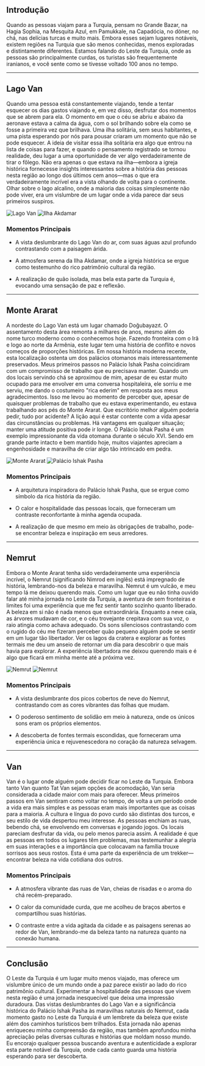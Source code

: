 ## Introdução

Quando as pessoas viajam para a Turquia, pensam no Grande Bazar, na Hagia Sophia, na Mesquita Azul, em Pamukkale, na Capadócia, no döner, no chá, nas delícias turcas e muito mais. Embora esses sejam lugares notáveis, existem regiões na Turquia que são menos conhecidas, menos exploradas e distintamente diferentes. Estamos falando do Leste da Turquia, onde as pessoas são principalmente curdas, os turistas são frequentemente iranianos, e você sente como se tivesse voltado 100 anos no tempo.

---

## Lago Van

Quando uma pessoa está constantemente viajando, tende a tentar esquecer os dias gastos viajando e, em vez disso, desfrutar dos momentos que se abrem para ela. O momento em que o céu se abriu e abaixo da aeronave estava a calma da água, com o sol brilhando sobre ela como se fosse a primeira vez que brilhava. Uma ilha solitária, sem seus habitantes, e uma pista esperando por nós para pousar criaram um momento que não se pode esquecer. A ideia de visitar essa ilha solitária era algo que entrou na lista de coisas para fazer, e quando o pensamento registrado se tornou realidade, deu lugar a uma oportunidade de ver algo verdadeiramente de tirar o fôlego. Não era apenas o que estava na ilha—embora a igreja histórica fornecesse insights interessantes sobre a história das pessoas nesta região ao longo dos últimos cem anos—mas o que era verdadeiramente incrível era a vista olhando de volta para o continente. Olhar sobre o lago alcalino, onde a maioria das coisas simplesmente não pode viver, era um vislumbre de um lugar onde a vida parece dar seus primeiros suspiros.

![Lago Van](https://twotrekkers.nyc3.cdn.digitaloceanspaces.com/media/multipart-uploads/Van2.svg)  ![Ilha Akdamar](https://twotrekkers.nyc3.cdn.digitaloceanspaces.com/media/multipart-uploads/Van5.svg)

### Momentos Principais

- A vista deslumbrante do Lago Van do ar, com suas águas azul profundo contrastando com a paisagem árida.

- A atmosfera serena da Ilha Akdamar, onde a igreja histórica se ergue como testemunho do rico patrimônio cultural da região.

- A realização de quão isolada, mas bela esta parte da Turquia é, evocando uma sensação de paz e reflexão.

---

## Monte Ararat

A nordeste do Lago Van está um lugar chamado Doğubayazıt. O assentamento desta área remonta a milhares de anos, mesmo além do nome turco moderno como o conhecemos hoje. Fazendo fronteira com o Irã e logo ao norte da Armênia, este lugar tem uma história de conflito e novos começos de proporções históricas. Em nossa história moderna recente, esta localização ostenta um dos palácios otomanos mais interessantemente preservados. Meus primeiros passos no Palácio Ishak Pasha coincidiram com um compromisso de trabalho que eu precisava manter. Quando um dos locais servindo chá se aproximou de mim, apesar de eu estar muito ocupado para me envolver em uma conversa hospitaleira, ele sorriu e me serviu, me dando o costumeiro "rica ederim" em resposta aos meus agradecimentos. Isso me levou ao momento de perceber que, apesar de quaisquer problemas de trabalho que eu estava experimentando, eu estava trabalhando aos pés do Monte Ararat. Que escritório melhor alguém poderia pedir, tudo por acidente? A lição aqui é estar contente com a vida apesar das circunstâncias ou problemas. Há vantagens em qualquer situação; manter uma atitude positiva pode ir longe. O Palácio Ishak Pasha é um exemplo impressionante da vida otomana durante o século XVI. Sendo em grande parte intacto e bem mantido hoje, muitos viajantes apreciam a engenhosidade e maravilha de criar algo tão intrincado em pedra.

![Monte Ararat](https://twotrekkers.nyc3.cdn.digitaloceanspaces.com/media/multipart-uploads/Van8.svg)  ![Palácio Ishak Pasha](https://twotrekkers.nyc3.cdn.digitaloceanspaces.com/media/multipart-uploads/Van1.svg)

### Momentos Principais

- A arquitetura inspiradora do Palácio Ishak Pasha, que se ergue como símbolo da rica história da região.

- O calor e hospitalidade das pessoas locais, que forneceram um contraste reconfortante à minha agenda ocupada.

- A realização de que mesmo em meio às obrigações de trabalho, pode-se encontrar beleza e inspiração em seus arredores.

---

## Nemrut

Embora o Monte Ararat tenha sido verdadeiramente uma experiência incrível, o Nemrut (significando Nimrod em inglês) está impregnado de história, lembrando-nos da beleza e maravilha. Nemrut é um vulcão, e meu tempo lá me deixou querendo mais. Como um lugar que eu não tinha ouvido falar até minha jornada no Leste da Turquia, a aventura de sem fronteiras e limites foi uma experiência que me fez sentir tanto sozinho quanto liberado. A beleza em si não é nada menos que extraordinária. Enquanto a neve caía, as árvores mudavam de cor, e o céu trovejante crepitava com sua voz, o raio atingia como achava adequado. Os sons silenciosos contrastando com o rugido do céu me fizeram perceber quão pequeno alguém pode se sentir em um lugar tão libertador. Ver os lagos da cratera e explorar as fontes termais me deu um anseio de retornar um dia para descobrir o que mais havia para explorar. A experiência libertadora me deixou querendo mais e é algo que ficará em minha mente até a próxima vez.

![Nemrut](https://twotrekkers.nyc3.cdn.digitaloceanspaces.com/media/multipart-uploads/Van9.svg)  ![Nemrut](https://twotrekkers.nyc3.cdn.digitaloceanspaces.com/media/multipart-uploads/Van10.svg)

### Momentos Principais

- A vista deslumbrante dos picos cobertos de neve do Nemrut, contrastando com as cores vibrantes das folhas que mudam.

- O poderoso sentimento de solidão em meio à natureza, onde os únicos sons eram os próprios elementos.

- A descoberta de fontes termais escondidas, que forneceram uma experiência única e rejuvenescedora no coração da natureza selvagem.

---

## Van

Van é o lugar onde alguém pode decidir ficar no Leste da Turquia. Embora tanto Van quanto Tat Van sejam opções de acomodação, Van seria considerada a cidade maior com mais para oferecer. Meus primeiros passos em Van sentiram como voltar no tempo, de volta a um período onde a vida era mais simples e as pessoas eram mais importantes que as coisas para a maioria. A cultura e língua do povo curdo são distintas dos turcos, e seu estilo de vida despertou meu interesse. As pessoas enchiam as ruas, bebendo chá, se envolvendo em conversas e jogando jogos. Os locais pareciam desfrutar da vida, ou pelo menos parecia assim. A realidade é que as pessoas em todos os lugares têm problemas, mas testemunhar a alegria em suas interações e a importância que colocavam na família trouxe sorrisos aos seus rostos. Esta é uma parte da experiência de um trekker—encontrar beleza na vida cotidiana dos outros.

### Momentos Principais

- A atmosfera vibrante das ruas de Van, cheias de risadas e o aroma do chá recém-preparado.

- O calor da comunidade curda, que me acolheu de braços abertos e compartilhou suas histórias.

- O contraste entre a vida agitada da cidade e as paisagens serenas ao redor de Van, lembrando-me da beleza tanto na natureza quanto na conexão humana.

---

## Conclusão

O Leste da Turquia é um lugar muito menos viajado, mas oferece um vislumbre único de um mundo onde a paz parece existir ao lado do rico patrimônio cultural. Experimentar a hospitalidade das pessoas que vivem nesta região é uma jornada inesquecível que deixa uma impressão duradoura. Das vistas deslumbrantes do Lago Van e a significância histórica do Palácio Ishak Pasha às maravilhas naturais do Nemrut, cada momento gasto no Leste da Turquia é um lembrete da beleza que existe além dos caminhos turísticos bem trilhados. Esta jornada não apenas enriqueceu minha compreensão da região, mas também aprofundou minha apreciação pelas diversas culturas e histórias que moldam nosso mundo. Eu encorajo qualquer pessoa buscando aventura e autenticidade a explorar esta parte notável da Turquia, onde cada canto guarda uma história esperando para ser descoberta.
